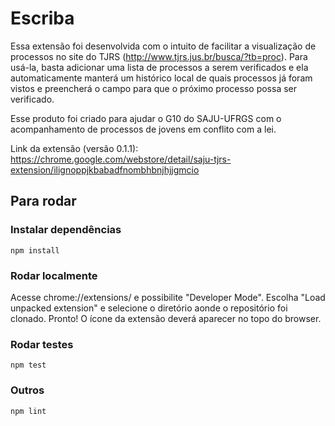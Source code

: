 # Escriba
Essa extensão foi desenvolvida com o intuito de facilitar a visualização de processos no site do TJRS (http://www.tjrs.jus.br/busca/?tb=proc). Para usá-la, basta adicionar uma lista de processos a serem verificados e ela automaticamente manterá um histórico local de quais processos já foram vistos e preencherá o campo para que o próximo processo possa ser verificado.

Esse produto foi criado para ajudar o G10 do SAJU-UFRGS com o acompanhamento de processos de jovens em conflito com a lei.

Link da extensão (versão 0.1.1):
https://chrome.google.com/webstore/detail/saju-tjrs-extension/ilignoppjkbabadfnombhbnjhjjgmcio

## Para rodar
### Instalar dependências
`npm install`

### Rodar localmente
Acesse chrome://extensions/ e possibilite "Developer Mode". Escolha "Load unpacked extension" e selecione o diretório aonde o repositório foi clonado. Pronto! O ícone da extensão deverá aparecer no topo do browser.

### Rodar testes
`npm test`

### Outros
`npm lint`
